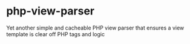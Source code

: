 php-view-parser
===============

Yet another simple and cacheable PHP view parser that ensures a view template is clear off PHP tags and logic